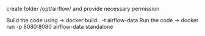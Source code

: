create folder /opt/airflow/ and provide necessary permission 

Build the code using -> docker build . -t airflow-data
Run the code -> docker run -p 8080:8080 airflow-data standalone

